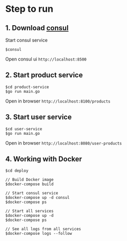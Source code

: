 # Step to run

## 1. Download [consul](https://www.consul.io/)
Start consul service
```
$consul
```
Open consul ui `http://localhost:8500`

## 2. Start product service
```
$cd product-service
$go run main.go
```

Open in browser `http://localhost:8100/products`

## 3. Start user service
```
$cd user-service
$go run main.go
```

Open in browser `http://localhost:8080/user-products`

## 4. Working with Docker
```
$cd deploy

// Build Docker image
$docker-compose build

// Start consul service
$docker-compose up -d consul
$docker-compose ps

// Start all services
$docker-compose up -d
$docker-compose ps

// See all logs from all services
$docker-compose logs --follow
```

